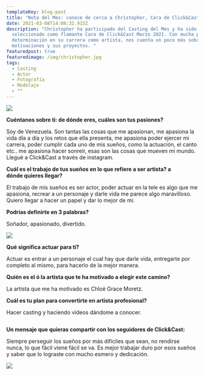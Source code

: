 ```yaml
---
templateKey: blog-post
title: "Nota del Mes: conoce de cerca a Christopher, Cara de Click&Cast Marzo 2021"
date: 2021-03-08T14:08:32.915Z
description: "Christopher ha participado del Casting del Mes y ha sido
  seleccionado como flamante Cara de Click&Cast Marzo 2021. Con mucha pasión y
  determinación en su carrera como artista, nos cuenta un poco más sobre él, sus
  motivaciones y sus proyectos. "
featuredpost: true
featuredimage: /img/christopher.jpg
tags:
  - Casting
  - Actor
  - Fotografía
  - Modelaje
  - ""
---
```

<!--StartFragment-->

![](/img/christopher.jpg)



**Cuéntanos sobre ti: de dónde eres, cuáles son tus pasiones?**

<!--StartFragment-->

Soy de Venezuela. Son tantas las cosas que me apasionan, me apasiona la vida día a día y los retos que ella presenta, me apasiona poder ejercer mi carrera, poder cumplir cada uno de mis sueños, como la actuación, el canto etc.. me apasiona hacer sonreír, esas son las cosas que mueven mi mundo. Llegué a Click&Cast a través de instagram.

**Cuál es el trabajo de tus sueños en lo que refiere a ser artista? a**\
**dónde quieres llegar?**

El trabajo de mis sueños es ser actor, poder actuar en la tele es algo que me apasiona, recrear a un personaje y darle vida me parece algo maravilloso. Quiero llegar a hacer un papel y dar lo mejor de mi.

**Podrías definirte en 3 palabras?**

Soñador, apasionado, divertido.

![](/img/alma.jpg)

**Qué significa actuar para ti?**

Actuar es entrar a un personaje el cual hay que darle vida, entregarte por completo al mismo, para hacerlo de la mejor manera.

**Quién es el ó la artista que te ha motivado a elegir este camino?**

La artista que me ha motivado es Chloë Grace Moretz.

**Cuál es tu plan para convertirte en artista profesional?**

Hacer casting y haciendo vídeos dándome a conocer.

![]()

**Un mensaje que quieras compartir con los seguidores de Click&Cast:**

Siempre perseguir los sueños por más difíciles que sean, no rendirse nunca, lo que fácil viene fácil se va. Es mejor trabajar duro por esos sueños y saber que lo lograste con mucho esmero y dedicación.

![](/img/vida.jpg)